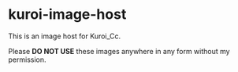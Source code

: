 # kuroi-image-host
This is an image host for Kuroi_Cc. 

Please **DO NOT USE** these images anywhere in any form without my permission.
